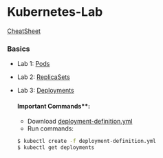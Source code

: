 # Kubernetes-Lab

[CheatSheet](https://kubernetes.io/docs/reference/kubectl/cheatsheet/)

### Basics
- Lab 1: [Pods](https://github.com/juliehub/Kubernetes-Lab/blob/master/Lab1-Pods.md)
- Lab 2: [ReplicaSets](https://github.com/juliehub/Kubernetes-Lab/blob/master/Lab2-ReplicaSets.md)
- Lab 3: [Deployments](https://github.com/juliehub/Kubernetes-Lab/blob/master/Lab3-Deployments.md)

  #### Important Commands**:
  - Download [deployment-definition.yml](https://github.com/juliehub/Kubernetes-Lab/blob/master/deployment-definition.yml)
  - Run commands:
  ```bash
  $ kubectl create -f deployment-definition.yml
  $ kubectl get deployments
  ```






